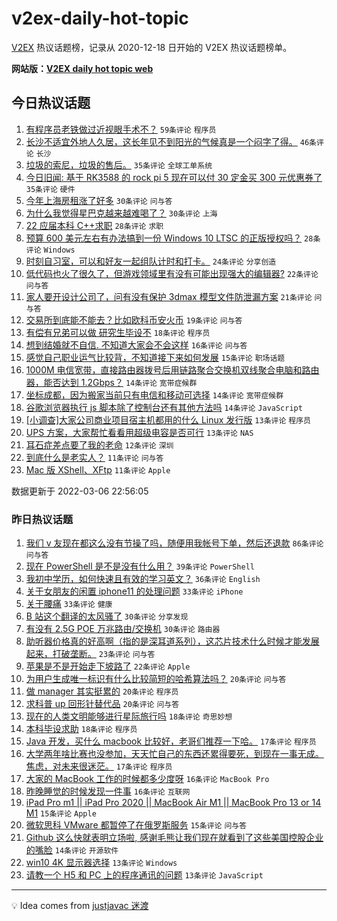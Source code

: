 # v2ex-daily-hot-topic

[V2EX](https://www.v2ex.com/) 热议话题榜，记录从 2020-12-18 日开始的 V2EX 热议话题榜单。

**网站版：[V2EX daily hot topic web](https://boojack.github.io/v2ex-daily-hot-topic-web/)**

## 今日热议话题

<!-- TODAY BEGIN -->

1. [有程序员老铁做过近视眼手术不？](https://www.v2ex.com/t/838339) `59条评论` `程序员`
1. [长沙不适宜外地人久居，这长年见不到阳光的气候真是一个闷字了得。](https://www.v2ex.com/t/838323) `46条评论` `长沙`
1. [垃圾的索尼，垃圾的售后。](https://www.v2ex.com/t/838328) `35条评论` `全球工单系统`
1. [今日旧闻: 基于 RK3588 的 rock pi 5 现在可以付 30 定金买 300 元优惠券了](https://www.v2ex.com/t/838329) `35条评论` `硬件`
1. [今年上海房租涨了好多](https://www.v2ex.com/t/838403) `30条评论` `问与答`
1. [为什么我觉得星巴克越来越难喝了？](https://www.v2ex.com/t/838367) `30条评论` `上海`
1. [22 应届本科 C++求职](https://www.v2ex.com/t/838409) `28条评论` `求职`
1. [预算 600 美元左右有办法搞到一份 Windows 10 LTSC 的正版授权吗？](https://www.v2ex.com/t/838427) `28条评论` `Windows`
1. [时刻自习室，可以和好友一起组队计时和打卡。](https://www.v2ex.com/t/838333) `24条评论` `分享创造`
1. [低代码也火了很久了，但游戏领域里有没有可能出现强大的编辑器?](https://www.v2ex.com/t/838332) `22条评论` `问与答`
1. [家人要开设计公司了，问有没有保护 3dmax 模型文件防泄漏方案](https://www.v2ex.com/t/838313) `21条评论` `问与答`
1. [交易所到底能不能去？比如欧科币安火币](https://www.v2ex.com/t/838353) `19条评论` `问与答`
1. [有偿有兄弟可以做 研究生毕设不](https://www.v2ex.com/t/838347) `18条评论` `程序员`
1. [想到结婚就不自信. 不知道大家会不会这样](https://www.v2ex.com/t/838301) `16条评论` `问与答`
1. [感觉自己职业运气比较背，不知道接下来如何发展](https://www.v2ex.com/t/838402) `15条评论` `职场话题`
1. [1000M 电信宽带，直接路由器拨号后用链路聚合交换机双线聚合电脑和路由器，能否达到 1.2Gbps？](https://www.v2ex.com/t/838422) `14条评论` `宽带症候群`
1. [坐标成都，因为搬家当前只有电信和移动可选择](https://www.v2ex.com/t/838356) `14条评论` `宽带症候群`
1. [谷歌浏览器执行 js 脚本除了控制台还有其他方法吗](https://www.v2ex.com/t/838330) `14条评论` `JavaScript`
1. [[小调查]大家公司商业项目宿主机都用的什么 Linux 发行版](https://www.v2ex.com/t/838434) `13条评论` `程序员`
1. [UPS 方案，大家帮忙看看用超级电容是否可行](https://www.v2ex.com/t/838386) `13条评论` `NAS`
1. [耳石症差点要了我的老命](https://www.v2ex.com/t/838359) `12条评论` `深圳`
1. [到底什么是老实人？](https://www.v2ex.com/t/838448) `11条评论` `问与答`
1. [Mac 版 XShell、XFtp](https://www.v2ex.com/t/838446) `11条评论` `Apple`

数据更新于 2022-03-06 22:56:05

<!-- TODAY END -->

### 昨日热议话题

<!-- YESTERDAY BEGIN -->

1. [我们 v 友现在都这么没有节操了吗，随便用我帐号下单，然后还退款](https://www.v2ex.com/t/838139) `86条评论` `问与答`
1. [现在 PowerShell 是不是没有什么用？](https://www.v2ex.com/t/838173) `39条评论` `PowerShell`
1. [我初中学历，如何快速且有效的学习英文？](https://www.v2ex.com/t/838146) `36条评论` `English`
1. [关于女朋友的闲置 iphone11 的处理问题](https://www.v2ex.com/t/838160) `33条评论` `iPhone`
1. [关于腰痛](https://www.v2ex.com/t/838137) `33条评论` `健康`
1. [B 站这个翻译的太风骚了](https://www.v2ex.com/t/838270) `30条评论` `分享发现`
1. [有没有 2.5G POE 万兆路由/交换机](https://www.v2ex.com/t/838130) `30条评论` `路由器`
1. [助听器价格真的好高啊（指的是深耳道系列），这芯片技术什么时候才能发展起来，打破垄断。](https://www.v2ex.com/t/838129) `23条评论` `问与答`
1. [苹果是不是开始走下坡路了](https://www.v2ex.com/t/838254) `22条评论` `Apple`
1. [为用户生成唯一标识有什么比较简短的哈希算法吗？](https://www.v2ex.com/t/838233) `20条评论` `问与答`
1. [做 manager 其实挺累的](https://www.v2ex.com/t/838214) `20条评论` `程序员`
1. [求科普 up 回形针替代品](https://www.v2ex.com/t/838223) `20条评论` `问与答`
1. [现在的人类文明能够进行星际旅行吗](https://www.v2ex.com/t/838281) `18条评论` `奇思妙想`
1. [本科毕设求助](https://www.v2ex.com/t/838227) `18条评论` `程序员`
1. [Java 开发，买什么 macbook 比较好，老哥们推荐一下哈。](https://www.v2ex.com/t/838265) `17条评论` `程序员`
1. [大学两年啥比赛也没参加，天天忙自己的东西还累得要死，到现在一事无成。焦虑，对未来很迷茫。](https://www.v2ex.com/t/838205) `17条评论` `程序员`
1. [大家的 MacBook 工作的时候都多少度呀](https://www.v2ex.com/t/838198) `16条评论` `MacBook Pro`
1. [昨晚睡觉的时候发现一件事](https://www.v2ex.com/t/838170) `16条评论` `互联网`
1. [iPad Pro m1 || iPad Pro 2020 || MacBook Air M1 || MacBook Pro 13 or 14 M1](https://www.v2ex.com/t/838267) `15条评论` `Apple`
1. [微软思科 VMware 都暂停了在俄罗斯服务](https://www.v2ex.com/t/838113) `15条评论` `问与答`
1. [Github 这么快就表明立场啦, 感谢毛熊让我们现在就看到了这些美国控股企业的嘴脸](https://www.v2ex.com/t/838222) `14条评论` `开源软件`
1. [win10 4K 显示器选择](https://www.v2ex.com/t/838187) `13条评论` `Windows`
1. [请教一个 H5 和 PC 上的程序通讯的问题](https://www.v2ex.com/t/838119) `13条评论` `JavaScript`

<!-- YESTERDAY END -->

---

💡 Idea comes from [justjavac 迷渡](https://github.com/justjavac/)
